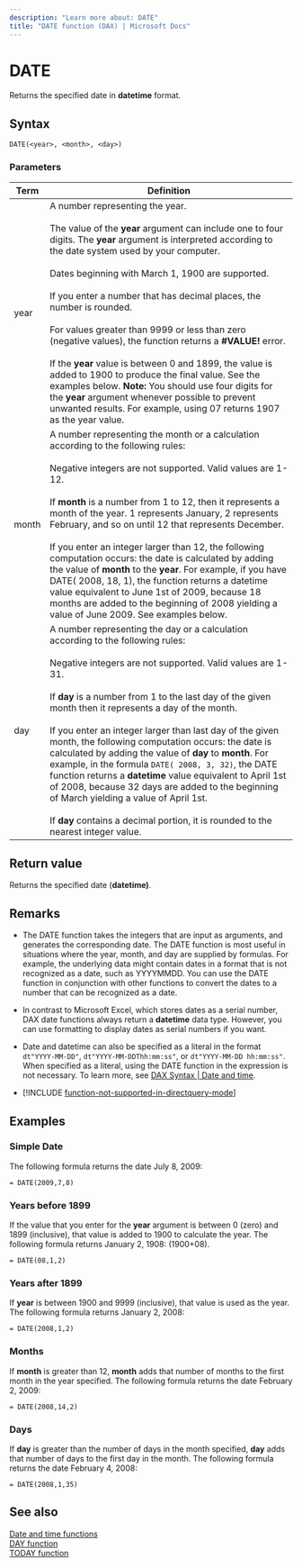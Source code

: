 ```yaml
---
description: "Learn more about: DATE"
title: "DATE function (DAX) | Microsoft Docs"
---
```

# DATE

Returns the specified date in **datetime** format.  
  
## Syntax  
  
```dax
DATE(<year>, <month>, <day>)  
```
  
### Parameters  
  
|Term|Definition|  
|--------|--------------|  
|year|A number representing the year.<br /><br />The value of the **year** argument can include one to four digits. The **year** argument is interpreted according to the date system used by your computer.<br /><br />Dates beginning with March 1, 1900 are supported.<br /><br />If you enter a number that has decimal places, the number is rounded.<br /><br />For values greater than 9999 or less than zero (negative values), the function returns a **#VALUE!** error.<br /><br />If the **year** value is between 0 and 1899, the value is added to 1900 to produce the final value. See the examples below. **Note:** You should use four digits for the **year** argument whenever possible to prevent unwanted results. For example, using 07 returns 1907 as the year value.|  
|month|A number representing the month or a calculation according to the following rules:<br /><br />Negative integers are not supported. Valid values are 1-12. <br /><br />If **month** is a number from 1 to 12, then it represents a month of the year. 1 represents January, 2 represents February, and so on until 12 that represents December.<br /><br />If you enter an integer larger than 12, the following computation occurs: the date is calculated by adding the value of **month** to the **year**. For example, if you have DATE( 2008, 18, 1), the function returns a datetime value equivalent to June 1st of 2009, because 18 months are added to the beginning of 2008 yielding a value of June 2009. See examples below.|  
|day|A number representing the day or a calculation according to the following rules:<br /><br />Negative integers are not supported. Valid values are 1-31. <br /><br />If **day** is a number from 1 to the last day of the given month then it represents a day of the month.<br /><br />If you enter an integer larger than last day of the given month, the following computation occurs: the date is calculated by adding the value of **day** to **month**. For example, in the formula `DATE( 2008, 3, 32)`, the DATE function returns a **datetime** value equivalent to April 1st of 2008, because 32 days are added to the beginning of March yielding a value of April 1st.<br /><br />If **day** contains a decimal portion, it is rounded to the nearest integer value.|  
  
## Return value

Returns the specified date (**datetime)**.  
  
## Remarks

- The DATE function takes the integers that are input as arguments, and generates the corresponding date. The DATE function is most useful in situations where the year, month, and day are supplied by formulas. For example, the underlying data might contain dates in a format that is not recognized as a date, such as YYYYMMDD. You can use the DATE function in conjunction with other functions to convert the dates to a number that can be recognized as a date.  
  
- In contrast to Microsoft Excel, which stores dates as a serial number, DAX date functions always return a **datetime** data type. However, you can use formatting to display dates as serial numbers if you want.  

- Date and datetime can also be specified as a literal in the format `dt"YYYY-MM-DD"`, `dt"YYYY-MM-DDThh:mm:ss"`, or `dt"YYYY-MM-DD hh:mm:ss"`. When specified as a literal, using the DATE function in the expression is not necessary. To learn more, see [DAX Syntax | Date and time](dax-syntax-reference.md#date-and-time).
  
- [!INCLUDE [function-not-supported-in-directquery-mode](includes/function-not-supported-in-directquery-mode.md)]
  
## Examples
  
### Simple Date

The following formula returns the date July 8, 2009:  
  
```dax
= DATE(2009,7,8)  
```
  
### Years before 1899  

If the value that you enter for the **year** argument is between 0 (zero) and 1899 (inclusive), that value is added to 1900 to calculate the year. The following formula returns January 2, 1908: (1900+08).  
  
```dax
= DATE(08,1,2)  
```
  
### Years after 1899  

If **year** is between 1900 and 9999 (inclusive), that value is used as the year. The following formula returns January 2, 2008:  
  
```dax
= DATE(2008,1,2)  
```
  
### Months  

If **month** is greater than 12, **month** adds that number of months to the first month in the year specified. The following formula returns the date February 2, 2009:  
  
```dax
= DATE(2008,14,2)  
```
  
### Days  

If **day** is greater than the number of days in the month specified, **day** adds that number of days to the first day in the month. The following formula returns the date February 4, 2008:  

```dax
= DATE(2008,1,35)  
```



## See also

[Date and time functions](date-and-time-functions-dax.md)  
[DAY function](day-function-dax.md)  
[TODAY function](today-function-dax.md)

